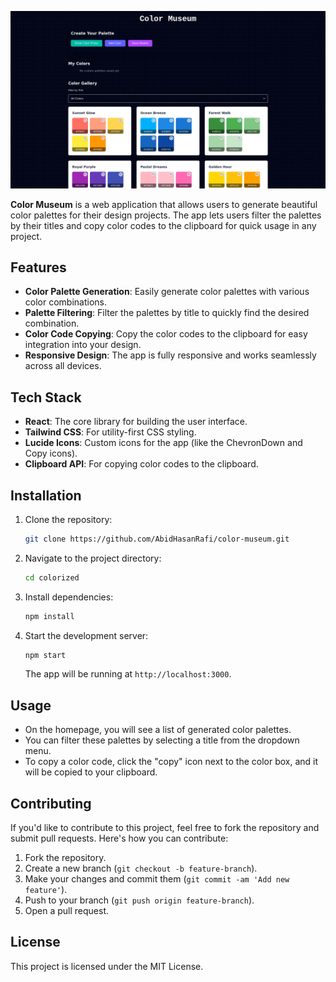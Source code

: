 ![Color Museum](https://raw.githubusercontent.com/AbidHasanRafi/color-museum/main/Color%20Museum.png)

**Color Museum** is a web application that allows users to generate beautiful color palettes for their design projects. The app lets users filter the palettes by their titles and copy color codes to the clipboard for quick usage in any project.

## Features

- **Color Palette Generation**: Easily generate color palettes with various color combinations.
- **Palette Filtering**: Filter the palettes by title to quickly find the desired combination.
- **Color Code Copying**: Copy the color codes to the clipboard for easy integration into your design.
- **Responsive Design**: The app is fully responsive and works seamlessly across all devices.

## Tech Stack

- **React**: The core library for building the user interface.
- **Tailwind CSS**: For utility-first CSS styling.
- **Lucide Icons**: Custom icons for the app (like the ChevronDown and Copy icons).
- **Clipboard API**: For copying color codes to the clipboard.

## Installation

1. Clone the repository:
   ```bash
   git clone https://github.com/AbidHasanRafi/color-museum.git
   ```

2. Navigate to the project directory:
   ```bash
   cd colorized
   ```

3. Install dependencies:
   ```bash
   npm install
   ```

4. Start the development server:
   ```bash
   npm start
   ```

   The app will be running at `http://localhost:3000`.

## Usage

- On the homepage, you will see a list of generated color palettes.
- You can filter these palettes by selecting a title from the dropdown menu.
- To copy a color code, click the "copy" icon next to the color box, and it will be copied to your clipboard.

## Contributing

If you'd like to contribute to this project, feel free to fork the repository and submit pull requests. Here's how you can contribute:

1. Fork the repository.
2. Create a new branch (`git checkout -b feature-branch`).
3. Make your changes and commit them (`git commit -am 'Add new feature'`).
4. Push to your branch (`git push origin feature-branch`).
5. Open a pull request.

## License

This project is licensed under the MIT License.
